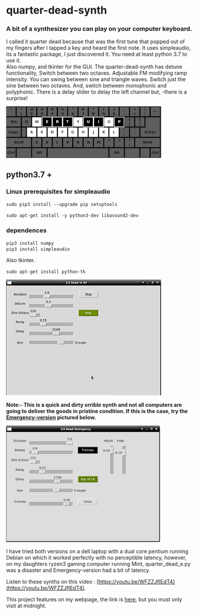 # quarter-dead-synth

### A bit of a synthesizer you can play on your computer keyboard.

I called it quarter dead because that was the first tune that popped out
of my fingers after I tapped a key and heard the first note. It uses
simpleaudio, its a fantastic package, I just discovered it.
You need at least python 3.7 to use it.  
Also numpy, and tkinter for the GUI.
The quarter-dead-synth has detune functionality, Switch between two octaves.
Adjustable FM modifying ramp intensity.
You can swing between sine and triangle waves.
Switch just the sine between two octaves.
And, switch between monophonic and polyphonic.
There is a delay slider to
delay the left channel but, -there is a surprise!

![qde-layout](images/kb_e.jpg)

## python3.7 +

### Linux prerequisites for simpleaudio

```
sudo pip3 install --upgrade pip setuptools
```
```
sudo apt-get install -y python3-dev libasound2-dev
```

### dependences

```
pip3 install numpy
pip3 install simpleaudio
```
Also tkinter.

```
sudo apt-get install python-tk
```

![qdgui-layout](images/qds_gui.jpg)

**Note:- This is a quick and dirty orrible synth and not all computers are going
to deliver the goods in pristine condition. If this is the case,
try the [Emergency-version](Emergency-version/) pictured below.**

![qdgui-layout](images/eqds_tr0.jpg)

I have tried both versions on a dell laptop with a
dual core pentium running Debian on which it worked perfectly with no perceptible latency, however,
on my daughters ryzen3 gaming computer running Mint, quarter_dead_e.py was a disaster and
Emergency-version had a bit of latency.

Listen to these synths on this video : [https://youtu.be/WFZZJfIEdT4](https://youtu.be/WFZZJfIEdT4).

This project features on my webpage, the link is [here](https://pythonaudiosynthesisbasics.com/two.html),
but you must only visit at midnight.
